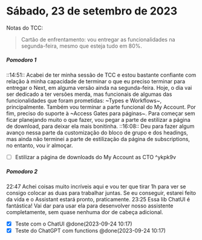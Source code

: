 # Sábado, 23 de setembro de 2023

Notas do TCC: 
> Cartão de enfrentamento: vou entregar as funcionalidades na segunda-feira, mesmo que esteja tudo em 80%.

##### Pomodoro 1
::14:51:: Acabei de ter minha sessão de TCC e estou bastante confiante com relação à minha capacidade de terminar o que eu preciso terminar para entregar o Next, em alguma versão ainda na segunda-feira.
Hoje, o dia vai ser dedicado a ter versões merda, mas funcionais de algumas das funcionalidades que foram prometidas: ~Types e Workflows~, principalmente. Também vou terminar a parte funcional do My Account. Por fim, preciso do suporte à ~Access Gates para páginas~.
Para começar sem ficar planejando muito o que fazer, vou pegar a parte de estilizar a página de download, para deixar ela mais bonitinha.
::16:08:: Deu para fazer algum avanço nessa parte da customização do bloco de grupo e dos headings, mas ainda não terminei a parte de estilização da página de subscriptions, no entanto, vou ir almoçar.
- [ ] Estilizar a página de downloads do My Account as CTO ^ykpk9v

##### Pomodoro 2
22:47 Achei coisas muito incríveis aqui e vou ter que tirar 1h para ver se consigo colocar as duas para trabalhar juntas. Se eu conseguir, estarei feito da vida e o Assistant estará pronto, praticamente.
23:25 Essa lib ChatUI é fantástica! Vai dar para usar ela para desenvolver nosso assistente completamente, sem quase nenhuma dor de cabeça adicional.
- [x] Teste com o ChatUI @done(2023-09-24 10:17)
- [x] Teste do ChatGPT com functions @done(2023-09-24 10:17)